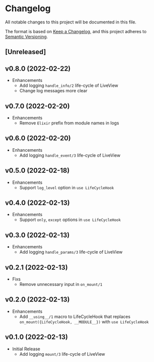 # Changelog

All notable changes to this project will be documented in this file.

The format is based on [Keep a Changelog](https://keepachangelog.com/en/1.0.0/),
and this project adheres to [Semantic Versioning](https://semver.org/spec/v2.0.0.html).

## [Unreleased]

## v0.8.0 (2022-02-22)

- Enhancements
  - Add logging `handle_info/2` life-cycle of LiveView
  - Change log messages more clear

## v0.7.0 (2022-02-20)

- Enhancements
  - Remove `Elixir` prefix from module names in logs
## v0.6.0 (2022-02-20)

- Enhancements
  - Add logging `handle_event/3` life-cycle of LiveView

## v0.5.0 (2022-02-18)

- Enhancements
  - Support `log_level` option in `use LifeCycleHook`

## v0.4.0 (2022-02-13)

- Enhancements
  - Support `only`, `except` options in `use LifeCycleHook`

## v0.3.0 (2022-02-13)

- Enhancements
  - Add logging `handle_params/3` life-cycle of LiveView

## v0.2.1 (2022-02-13)

- Fixs
  - Remove unnecessary input in `on_mount/1`

## v0.2.0 (2022-02-13)

- Enhancements
  - Add `__using__/1` macro to LifeCycleHook that replaces `on_mount({LifeCycleHook, __MODULE__})` with `use LifeCycleHook`

## v0.1.0 (2022-02-13)

- Initial Release
  - Add logging `mount/3` life-cycle of LiveView

